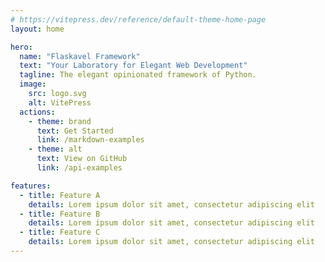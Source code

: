 ```yaml
---
# https://vitepress.dev/reference/default-theme-home-page
layout: home

hero:
  name: "Flaskavel Framework"
  text: "Your Laboratory for Elegant Web Development"
  tagline: The elegant opinionated framework of Python.
  image:
    src: logo.svg
    alt: VitePress
  actions:
    - theme: brand
      text: Get Started
      link: /markdown-examples
    - theme: alt
      text: View on GitHub
      link: /api-examples

features:
  - title: Feature A
    details: Lorem ipsum dolor sit amet, consectetur adipiscing elit
  - title: Feature B
    details: Lorem ipsum dolor sit amet, consectetur adipiscing elit
  - title: Feature C
    details: Lorem ipsum dolor sit amet, consectetur adipiscing elit
---
```


